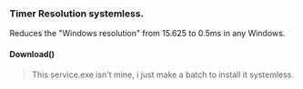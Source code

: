 ### Timer Resolution systemless.
Reduces the "Windows resolution" from 15.625 to 0.5ms in any Windows.

#### Download()

> This service.exe isn't mine, i just make a batch to install it systemless.

